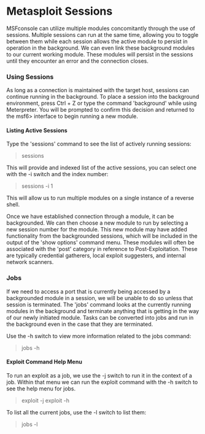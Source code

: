 # Metasploit Sessions

MSFconsole can utilize multiple modules concomitantly through the use of sessions. Multiple sessions can run at the same time, allowing you to toggle between them while each session allows the active module to persist in operation in the background. We can even link these background modules to our current working module. These modules will persist in the sessions until they encounter an error and the connection closes.

### Using Sessions

As long as a connection is maintained with the target host, sessions can continue running in the background. To place a session into the background environment, press Ctrl + Z or type the command 'background' while using Meterpreter. You will be prompted to confirm this decision and returned to the msf6> interface to begin running a new module.

#### Listing Active Sessions

Type the 'sessions' command to see the list of actively running sessions:

>sessions

This will provide and indexed list of the active sessions, you can select one with the -i switch and the index number:

>sessions -i 1

This will allow us to run multiple modules on a single instance of a reverse shell. 

Once we have established connection through a module, it can be backgrounded. We can then choose a new module to run by selecting a new session number for the module. This new module may have added functionality from the backgrounded sessions, which will be included in the output of the 'show options' command menu. These modules will often be associated with the 'post' category in reference to Post-Exploitation. These are typically credential gatherers, local exploit suggesters, and internal network scanners.

### Jobs

If we need to access a port that is currently being accessed by a backgrounded module in a session, we will be unable to do so unless that session is terminated. The 'jobs' command looks at the currently running modules in the background and terminate anything that is getting in the way of our newly initiated module. Tasks can be converted into jobs and run in the background even in the case that they are terminated.

Use the -h switch to view more information related to the jobs command:

>jobs -h

#### Exploit Command Help Menu

To run an exploit as a job, we use the -j switch to run it in the context of a job. Within that menu we can run the exploit command with the -h switch to see the help menu for jobs.

>exploit -j
>exploit -h

To list all the current jobs, use the -l switch to list them:

>jobs -l

